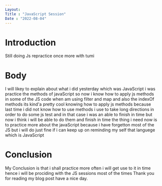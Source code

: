 ```yaml
---
Layout:
Title : "JavaScript Session"
Date : "2022-08-04"
---
```


# Introduction 
Still doing Js repractice once more with tumi

# Body 
I will likey to explain about what i did yesterday which was JavaScript i was practice the methods of javaScript so now i know how to apply js methods in some of the JS code when am using filter and map and also the indexOf methods its kind'a pretty cool knowing how to apply js methods because last time i did not know how to use methods i use to take long directions in order to do some js test and in that case i was an able to finish in time but now i think i will be able to do them and finish in time the thing i need now is to practice more about the javaScript because i have forgetton most of the JS but i will do just fine if i can keep up on reminding my self that languege which is JavaScript 

# Conclusion

My Conclusion is that i shall practice more often i will get use  to it in time hence i will be prociding with the JS sessions most of the times Thank you for reading my blog post have a nice day. 